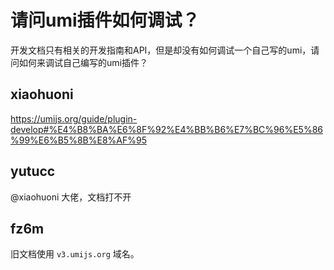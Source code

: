 # 请问umi插件如何调试？

开发文档只有相关的开发指南和API，但是却没有如何调试一个自己写的umi，请问如何来调试自己编写的umi插件？

## xiaohuoni

https://umijs.org/guide/plugin-develop#%E4%B8%BA%E6%8F%92%E4%BB%B6%E7%BC%96%E5%86%99%E6%B5%8B%E8%AF%95

## yutucc

@xiaohuoni 大佬，文档打不开

## fz6m

旧文档使用 `v3.umijs.org` 域名。
